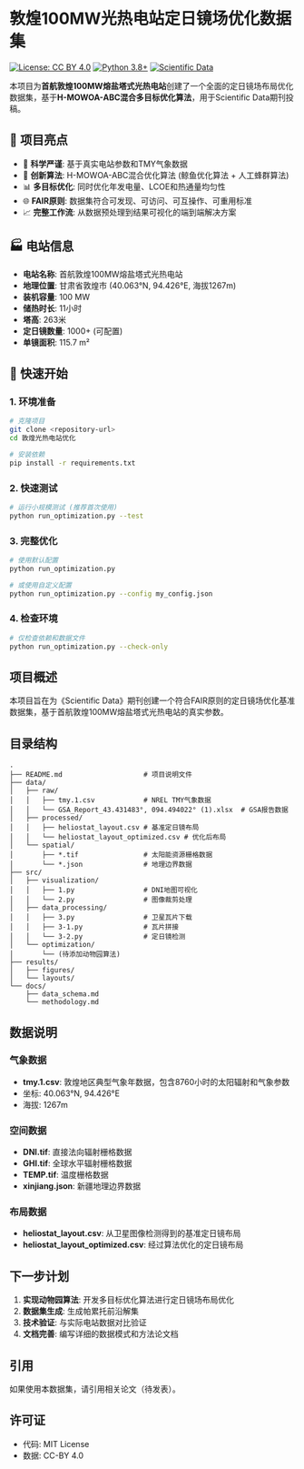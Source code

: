 # 敦煌100MW光热电站定日镜场优化数据集

[![License: CC BY 4.0](https://img.shields.io/badge/License-CC%20BY%204.0-lightgrey.svg)](https://creativecommons.org/licenses/by/4.0/)
[![Python 3.8+](https://img.shields.io/badge/python-3.8+-blue.svg)](https://www.python.org/downloads/)
[![Scientific Data](https://img.shields.io/badge/Journal-Scientific%20Data-green.svg)](https://www.nature.com/sdata/)

本项目为**首航敦煌100MW熔盐塔式光热电站**创建了一个全面的定日镜场布局优化数据集，基于**H-MOWOA-ABC混合多目标优化算法**，用于Scientific Data期刊投稿。

## 🌟 项目亮点

- 🔬 **科学严谨**: 基于真实电站参数和TMY气象数据
- 🧬 **创新算法**: H-MOWOA-ABC混合优化算法 (鲸鱼优化算法 + 人工蜂群算法)
- 📊 **多目标优化**: 同时优化年发电量、LCOE和热通量均匀性
- 🌐 **FAIR原则**: 数据集符合可发现、可访问、可互操作、可重用标准
- 📈 **完整工作流**: 从数据预处理到结果可视化的端到端解决方案

## 🏭 电站信息

- **电站名称**: 首航敦煌100MW熔盐塔式光热电站
- **地理位置**: 甘肃省敦煌市 (40.063°N, 94.426°E, 海拔1267m)
- **装机容量**: 100 MW
- **储热时长**: 11小时
- **塔高**: 263米
- **定日镜数量**: 1000+ (可配置)
- **单镜面积**: 115.7 m²

## 🚀 快速开始

### 1. 环境准备

```bash
# 克隆项目
git clone <repository-url>
cd 敦煌光热电站优化

# 安装依赖
pip install -r requirements.txt
```

### 2. 快速测试

```bash
# 运行小规模测试 (推荐首次使用)
python run_optimization.py --test
```

### 3. 完整优化

```bash
# 使用默认配置
python run_optimization.py

# 或使用自定义配置
python run_optimization.py --config my_config.json
```

### 4. 检查环境

```bash
# 仅检查依赖和数据文件
python run_optimization.py --check-only
```

## 项目概述

本项目旨在为《Scientific Data》期刊创建一个符合FAIR原则的定日镜场优化基准数据集，基于首航敦煌100MW熔盐塔式光热电站的真实参数。

## 目录结构

```
.
├── README.md                    # 项目说明文件
├── data/
│   ├── raw/
│   │   ├── tmy.1.csv            # NREL TMY气象数据
│   │   └── GSA_Report_43.431483°, 094.494022° (1).xlsx  # GSA报告数据
│   ├── processed/
│   │   ├── heliostat_layout.csv # 基准定日镜布局
│   │   └── heliostat_layout_optimized.csv # 优化后布局
│   └── spatial/
│       ├── *.tif                # 太阳能资源栅格数据
│       └── *.json               # 地理边界数据
├── src/
│   ├── visualization/
│   │   ├── 1.py                 # DNI地图可视化
│   │   └── 2.py                 # 图像裁剪处理
│   ├── data_processing/
│   │   ├── 3.py                 # 卫星瓦片下载
│   │   ├── 3-1.py               # 瓦片拼接
│   │   └── 3-2.py               # 定日镜检测
│   └── optimization/
│       └── (待添加动物园算法)
├── results/
│   ├── figures/
│   └── layouts/
└── docs/
    ├── data_schema.md
    └── methodology.md
```

## 数据说明

### 气象数据
- **tmy.1.csv**: 敦煌地区典型气象年数据，包含8760小时的太阳辐射和气象参数
- 坐标: 40.063°N, 94.426°E
- 海拔: 1267m

### 空间数据
- **DNI.tif**: 直接法向辐射栅格数据
- **GHI.tif**: 全球水平辐射栅格数据
- **TEMP.tif**: 温度栅格数据
- **xinjiang.json**: 新疆地理边界数据

### 布局数据
- **heliostat_layout.csv**: 从卫星图像检测得到的基准定日镜布局
- **heliostat_layout_optimized.csv**: 经过算法优化的定日镜布局

## 下一步计划

1. **实现动物园算法**: 开发多目标优化算法进行定日镜场布局优化
2. **数据集生成**: 生成帕累托前沿解集
3. **技术验证**: 与实际电站数据对比验证
4. **文档完善**: 编写详细的数据模式和方法论文档

## 引用

如果使用本数据集，请引用相关论文（待发表）。

## 许可证

- 代码: MIT License
- 数据: CC-BY 4.0